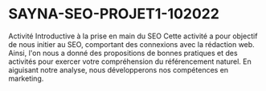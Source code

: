 # SAYNA-SEO-PROJET1-102022
Activité Introductive à la prise en main du SEO
Cette activité a pour objectif de nous initier au SEO, comportant des connexions avec la
rédaction web. Ainsi, l'on nous a donné des propositions de bonnes pratiques et des activités
pour exercer votre compréhension du référencement naturel. En aiguisant notre
analyse, nous développerons nos compétences en marketing.

